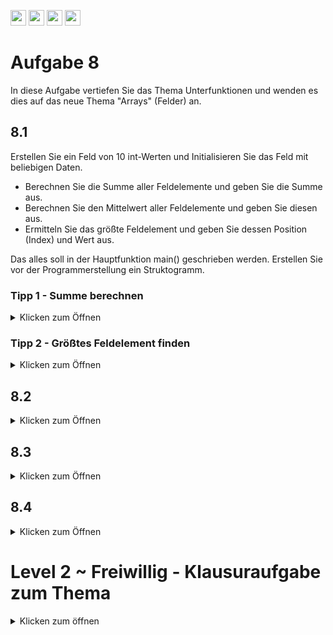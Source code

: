 <a href="https://github.com/hshf1/VorlesungC/discussions"><img src="https://img.shields.io/badge/Allgemein-Q%26A-informational?logo=github" height="25"/></a>
<a href="https://github.com/hshf1/VorlesungC/discussions/categories/02_übungsaufgaben"><img src="https://img.shields.io/badge/Übungsaufgaben-Q%26A-informational?logo=c" height="25"/></a>
<a href="https://github.com/hshf1/VorlesungC/discussions/13"><img src="https://img.shields.io/badge/Aufgabe_bewerten-red?logo=c" height="25"/></a>
<a href="https://moodle.hs-hannover.de/course/view.php?id=20754"><img src="https://img.shields.io/badge/LearnerLab-orange?logo=c" height="25"/></a>

# Aufgabe 8

In diese Aufgabe vertiefen Sie das Thema Unterfunktionen und wenden es dies auf das neue Thema "Arrays" (Felder) an.

##  8.1


Erstellen Sie ein Feld von 10 int-Werten und Initialisieren Sie das Feld mit beliebigen Daten.

* Berechnen Sie die Summe aller Feldelemente und geben Sie die Summe aus.
* Berechnen Sie den Mittelwert aller Feldelemente und geben Sie diesen aus.
* Ermitteln Sie das größte Feldelement und geben Sie dessen Position (Index) und Wert aus.

Das alles soll in der Hauptfunktion main() geschrieben werden. Erstellen Sie vor der Programmerstellung ein Struktogramm.


### Tipp 1 - Summe berechnen
<details>
<summary>Klicken zum Öffnen</summary>
  
Berechnen Sie die Summe des Feldes mit der Hilfe einer for() oder while() Schleife.


</details>



### Tipp 2 - Größtes Feldelement finden
<details>
<summary>Klicken zum Öffnen</summary>

Erstellen Sie sich eine Hilfsvariable für den größten Wert und eine weitere für die Position des größten Werts im Feld. 
Überprüfen Sie mit einer Schleife jeden Wert des Feld und testen Sie, ob dieser größer ist als der Wert Ihrer Hilfvariable. Wenn das so ist, dann speichern Sie den neu gefunden Wert und die Position in den Hilfsvariablen ab.
  
Frage: Mit welchen Werten sollten Ihre Hilfsvariablen initialisiert werden? 

</details>





##  8.2

<details>
<summary>Klicken zum Öffnen</summary>

Ihr Programm soll nun so erweitert/verändert werden, dass die unten aufgelisteten Aufgaben in Unterprogrammen umgesetzt sind.

- [ ] Summe berechnen. Neue Funktion: int summe( int [10] )
  
  Berechnung der Summe aller Elemente des übergebenen Feldes int [10]

- [ ] Mittelwert berechnen. Neue Funktion:  float mittelwert( int [10] )
  
  Berechnung des Mittelwerts aller Elemente des übergebenen Feldes int [10]

- [ ] Größtes Feldelement und Stelle suchen. Neue Funktion: int maximum( int [10], int* )
  
Suche nach dem größten Feldelement und Ausgabe seiner Position (Index) im Feld.



</details>


## 8.3

<details>
<summary>Klicken zum Öffnen</summary>
  Erweitern Sie nun Ihr Programm um folgende Funktionen.
  

### Feld einlesen
  
  Der Benutzer soll ein beliebiges 10er Feld (Integer)
  (Siehe Aufgabe 8, Teil 1) über die Tastatur eingeben können.
  
  > void feld_einlesen(int [10])
  


### Feld ausgeben

Entwickeln Sie ein Unterprogramm, um ein 10er Feld am Bildschirm anzeigen zu können.

>void feld_ausgeben (int [10])
>

### Feld berechnen

Berechnen Sie für das vom Benutzer eingegebene Feld die Summe, den Mittelwert, das größte Feldelement und zeigen Sie das Feld an.
Benutzen Sie dafür die Unterprogramme aus 8.2


  </details>
  
  
  ## 8.4

<details>
<summary>Klicken zum Öffnen</summary>
  
  Erweitern Sie Ihr Programm um ein weiteres Unterprogramm, welches das Feld von klein nach groß sortiert. 
  
  > void feld_sortieren (int[10])
  > 

Geben Sie das Feld vor und nach dem Sortieren aus.


### Tipp 1 (Info) - Felder sortieren
<details>
<summary>Klicken zum Öffnen</summary>
Das Sortieren von Feldern ist ein ganz wichtiger Bestandteil der Programmierung. 
Zu diesem Thema gibt es gleich eine ganze Reihe an Verfahren, die sich in Komplexität und
Geschwindigkeit sehr unterscheiden.

Der hier vorgestellte Algorithmus ist der 'Selection-sort'.
Der Algorithmus ist vergleichsweise langsam, aber einfach.
Es werden 2 ineinander geschachtelte Schleifen verwendet.

   >   Bsp: mit 5 Werten: f[0]...f[4] enthalten 10 5 2 1 7
   >   
   >   1. Durchlauf i=0
   >   
   >   i:0    j: läuft von 1 bis 4. Falls f[j] kleiner als f[i] ist, dann tausche beide Werte
   >   
   >   i=0  j=1;  10 5 2 1 7 -> f[1]=5  <   f[0]=10 -> tausche: 5 und 10
   >   
   >   i=0  j=2;  5 10 2 1 7 -> f[2]=2  <   f[0]=5 -> tausche: 5 und 2
   >   
   >   i=0  j=3;  2 10 5 1 7 -> f[3]=1  <   f[0]=2 -> tausche: 2 und 1
   >   
   >   i=0  j=4;  1 10 5 2 7 -> f[4]=7  <   f[0]=1 _Nein_ -> nicht tauschen
   >   
   >   f[0] ist das kleinste Element, weiter mit den restlichen Elementen
   >

   >   2. Durchlauf i=1
   >   
   >   i:i    j: läuft von 2 bis 4. Falls f[j] kleiner als f[i] ist, dann tausche beide Werte
   >   
   >   i=1  j=2;  1 10 5 2 7 -> f[2]=5  <   f[1]=10 -> tausche: 5 und 10
   >   
   >   i=1  j=3;  5 10 2 1 7 -> f[3]=2  <   f[1]=2 -> tausche: 5 und 2
   >   
   >   i=1  j=4;  2 10 5 1 7 -> f[4]=7  <   f[1]=2 _Nein_ -> nicht tauschen
   >   
   >   f[0] und f[1] sind sortiert, weiter mit dem Rest
   >   
   >   ........... 

 ## !Achtung!
 
 Der Code, den Sie hier sehen werden, sortiert das Feld _nicht_ von kleine (links) nach groß (rechts).
 Er veranschaulicht allerdings den oben genannten Algorithmus.
 
 
Die Variable m ist 1, also werden die Werte 5 und 6 verglichen. Da 5 kleiner als 6 ist die if-Bedingung erfüllt und die beiden Zahlen werden getauscht.

  ![Screenshot (22)](https://user-images.githubusercontent.com/79829648/116119758-0fdc6b00-a6bf-11eb-85ed-0fe9caceb7be.png)
  ![Screenshot (23)](https://user-images.githubusercontent.com/79829648/116119966-4f0abc00-a6bf-11eb-8eb5-73b9500347f6.png)
  ![Screenshot (24)](https://user-images.githubusercontent.com/79829648/116120004-5df16e80-a6bf-11eb-8ac1-17c1d179770b.png)
 
 Das nächste mal werden die 3 und die 5 getauscht.
 ![Screenshot (28)](https://user-images.githubusercontent.com/79829648/116120153-85e0d200-a6bf-11eb-9367-c5016afdbce9.png)
 
 Nachdem alle Zahlen für die k-Schleife durchlaufen wurden, wird das aktuelle Feld ausgegeben und die Schleife wiederholt sich jetzt mit i=1.
 ![Screenshot (30)](https://user-images.githubusercontent.com/79829648/116120490-dfe19780-a6bf-11eb-97f9-cfcee8e6c36d.png)


  </details>
  </details>
  
  # Level 2 ~ Freiwillig - Klausuraufgabe zum Thema
  <details>
 <summary> Klicken zum öffnen </summary>
 SS 18 [5]
     
 Gegeben ist das folgende Programm:  
      <details>
 <summary> Klicken zum Programmvorlage zu öffnen </summary>
        
 ```C
#include <stdio.h>
    
    
 int main(){
    
  int init;
  char reihenfolge;
  short anz;
  // Feld array mit 10 Feldern vom Typ short definieren und jedes Element
  // mit 0 initialisieren
    
    
  puts("Bitte L\x84nge, Initialwert und Reihenfolge angeben!");
  // geforderte Werte per scanf einlesen
    
    
    
  // Funktion aufrufen um Feld mit Initialwerten zu füllen
    
    
    
  if(reihenfolge == '-'){
    // Funktionsaufruf: Feld von links nach rechts ausgeben
    
    
  }
  else {
    // Funktionsaufruf: Feld von rechts nach links ausgeben
    
    
  }
    
    
  printf("= %d\n",FeldAddition(array, anz));
  return 0;
} 

void FeldFuellen(short array[], short anz, int init)
    // Alle Elemente bis anz werden initialisiert Angefangen mit init
    // und dann jeweils um eins inkrementiert
    // also: array[0] = init; array[1] = init+1 usw.
    
    
    
}
    
int FeldAddition(short array[], short anz){
  int ergAdd = 0; // Ergebnis der Summe

  // alle Elemente bis anz werden aus dem Feld array aufsummiert und in
  // ergAdd gespeichert
  // ergAdd ist zurückzugeben
    
    
    
}
    
void FeldAusgeben(short array[], short anz, char reihenfolge){
    
  // Die Elemente des Feldes array sollen nacheinander ausgegeben werden.
  // In Abhängigkeit des dritten Parameters wird das Feld bei '+' von links
  // nach rechts ausgegeben oder bei '-' andersherum.
  // Die Anzahl der auszugebenen Elemente steht im zweiten Parameter.
    
    
    
}
    
 ```   
</details>
        
__Programmerläuterung__:   
Das Programm fordert drei Parameter an. Der Erste gibt die Anzahl der Felder an. Der Zweite gibt den Initialwert
an und der Dritte gibt an, ob die Zahlenreihe aufsteigend (+) oder absteigend (‐) ausgegeben wird. Vgl. untere
Abbildungen.
        [Bil
 __Hinweis:__ Fügen Sie Ihren Quellcode direkt in das obere Programm ein.   
        
**Ihre Aufgabe:** 
        
  a) Vervollständigen Sie die Funktion ```FeldFuellen```. Die Funktion füllt das Array ```array``` und beginnt
      das erste Feld mit ```init```. Alle anderen Werte werden jeweils um eins inkrementiert.
        
  b) Vervollständigen Sie die Funktion ```FeldAddition```. Die Funktion summiert die ersten ```anz```‐Elemente des
     Feldes auf und speichert diese ab. Anschließend wird die Summe zurückgeliefert.
        
  c) Vervollständigen Sie die Funktion ```FeldAusgeben```. Abhängig vom Übergabeparameter wird der Inhalt des 
      Arrays aufsteigend (+) oder absteigend (‐) auf dem Bildschirm ausgegeben. (keine Modifikation des Arrays nötig).
        
  d) Schreiben sie in den oberen Quellcode die drei fehlenden Funktionsprototypen.
        
  e) Definieren Sie in ```main()``` das Feld mit dem Namen ```array```. Es soll vom Typ ```short``` sein und 10
      Elemente beinhalten. Alle Elemente sind mit 0 vorzuinitialisieren.
        
  f) Lesen Sie im oberen Quellcode die drei Werte (Feldlänge, Initialwert und Reihenfolge) per ```scanf``` ein.
        
  g) Rufen Sie im oberen Quellcode an den vorgegebenen Stellen die geforderten Funktionen mit korrekten Parametern auf.

        
 </details>

